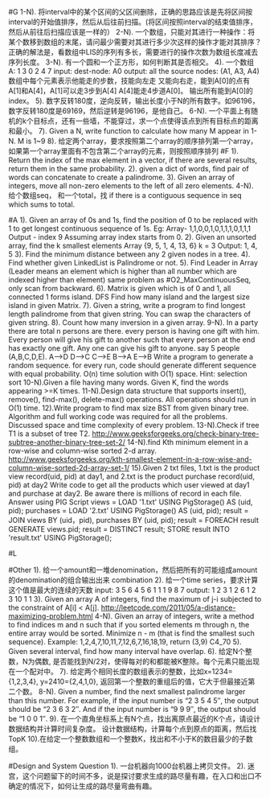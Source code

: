 #G
    1-N). 将interval中的某个区间的父区间删除，正确的思路应该是先将区间按interval的开始值排序，然后从后往前扫描。(将区间按照interval的结束值排序，然后从前往后扫描应该是一样的）
    2-N). 一个数组，只能对其进行一种操作：将某个数移到数组的末尾，请问最少需要对其进行多少次这样的操作才能对其排序？
        正确的解法是，看数组中LIS的序列有多长，需要进行的操作次数为数组长度减去序列长度。
    3-N). 有一个圆和一个正方形，如何判断其是否相交。
    4). 一个数组 A: 1 3 0 2 4 7   input: dest-node: A0  output: all the source nodes: (A1, A3, A4)
        数组中每个元素表示他能走的步数，技能向左走 又能向右走，能到A[0]的点有A[1]和A[4]，A[1]可以走3步到A[4] A[4]能走4步道A[0]。
        输出所有能到A[0]的index。
    5). 数字反转180度，逆向反转，输出长度小于N的所有数字。如96196，数字反转180度是69169，然后逆转是96196，是他自己。
    6-N). 一个平面上有随机的k个目标点，还有一些墙，不能穿过，求一个点使得该点到所有目标点的距离和最小。
    7). Given a N, write function to calculate how many M appear in 1-N. M is 1~9
    8). 给定两个array，要求按照第二个array的顺序排列第一个array，如果第一个array里面有不包含第二个array的元素，则按照顺序排列
#F
    1). Return the index of the max element in a vector, if there are several results, return them in the same probability.
    2). given a dict of words, find pair of words can concatenate to create a palindrome. 
    3). Given an array of integers, move all non-zero elements to the left of all zero elements.
    4-N). 给个数组seq， 和一个total，找 if there is a contiguous sequence in seq which sums to total.

#A
    1). Given an array of 0s and 1s, find the position of 0 to be replaced with 1 to get longest continuous sequence of 1s.
        Eg: Array- 1,1,0,0,1,0,1,1,1,0,1,1,1
        Output - index 9
        Assuming array index starts from 0. 
    2). Given an unsorted array, find the k smallest elements
        Array {9, 5, 1, 4, 13, 6}
        k = 3
        Output: 1, 4, 5 
    3). Find the minimum distance between any 2 given nodes in a tree.
    4). Find whether given LinkedList is Palindrome or not.
    5). Find Leader in Array (Leader means an element which is higher than all number which are indexed higher than element)
        same problem as #O2_MaxContinuousSeq, only scan from backward.
    6). Matrix is given which is of 0 and 1, all connected 1 forms island.    DFS
        Find how many island and the largest size island in given Matrix.
    7). Given a string, write a program to find longest length palindrome from that given string. 
        You can swap the characters of given string.
    8). Count how many inversion in a given array.
    9-N). In a party there are total n persons are there. every person is having one gift with him. 
        Every person will give his gift to another such that every person at the end has exactly one gift. 
        Any one can give his gift to anyone. say 5 people (A,B,C,D,E).
        A–>D    D–>C    C–>E    B–>A    E–>B
        Write a program to generate a random sequence. for every run, code should generate different sequence with equal probability. 
        O(n) time solution with O(1) space. Hint: selection sort
    10-N).Given a file having many words. Given K, find the words appearing >=K times.
    11-N).Design data structure that supports insert(), remove(), find-max(), delete-max() operations. 
        All operations should run in O(1) time. 
    12).Write program to find max size BST from given binary tree. 
        Algorithm and full working code was required for all the problems. 
        Discussed space and time complexity of every problem.
    13-N).Check if tree T1 is a subset of tree T2. 
        http://www.geeksforgeeks.org/check-binary-tree-subtree-another-binary-tree-set-2/
    14-N).find Kth minimum element in a row-wise and column-wise sorted 2-d array.
        http://www.geeksforgeeks.org/kth-smallest-element-in-a-row-wise-and-column-wise-sorted-2d-array-set-1/
    15).Given 2 txt files, 1.txt is the product view record(uid, pid) at day1, and 2.txt is the product purchase record(uid, pid) at day2
        Write code to get all the products which user viewed at day1 and purchase at day2.
        Be aware there is millions of record in each file.
        Answer using PIG Script
        views = LOAD '1.txt' USING PigStorage() AS (uid, pid); 
        purchases = LOAD '2.txt' USING PigStorage() AS (uid, pid); 
        result = JOIN views BY (uid，pid), purchases BY (uid, pid); 
        result = FOREACH result GENERATE views.pid; 
        result = DISTINCT result; 
        STORE result INTO 'result.txt' USING PigStorage();       
    
#L

#Other
    1). 给一个amount和一堆denomination，然后把所有的可能组成amount的denomination的组合输出出来 combination
    2). 给一个time series，要求计算这个值是最大的连续的天数
        input:  3 5 6 4 5 6 1 1 1  9 8 7
        output: 1 2 3 1 2 6 1 2 3 10 1 1
    3). Given an array A of integers, find the maximum of j-i subjected to the constraint of A[i] < A[j].
        http://leetcode.com/2011/05/a-distance-maximizing-problem.html
    4-N). Given an array of integers, write a method to find indices m and n such that if you sorted elements m through n, 
        the entire array would be sorted. Minimize n - m (that is find the smallest such sequence).
        Example: 1,2,4,7,10,11,7,12,6,7,16,18,19, return (3,9)
        C4_70
    5). Given several interval, find how many interval have overlap.
    6). 给定N个整数，N为偶数, 是否能找到N/2对，使得每对的和都能被K整除。每个元素只能出现在一个配对中。
    7). 给定两个相同长度的数组表示的整数，比如x=1234={1,2,3,4}, y=2410={2,4,1,0}, 返回第一个整数的重组后的值，它大于但最接近第二个数。
    8-N). Given a number, find the next smallest palindrome larger than this number. 
        For example, if the input number is “2 3 5 4 5″, the output should be “2 3 6 3 2″. 
        And if the input number is “9 9 9″, the output should be “1 0 0 1″.
    9). 在一个直角坐标系上有N个点，找出离原点最近的K个点，请设计数据结构并计算时间复杂度。
        设计数据结构，计算每个点到原点的距离，然后找TopK
    10).在给定一个整数数组和一个整数K，找出和不小于K的数目最少的子数组。
        

#Design and System Question
    1). 一台机器向1000台机器上拷贝文件。
    2). 迷宫，这个问题留下的时间不多，说是探讨要求生成的路尽量有趣，在入口和出口不确定的情况下，如何让生成的路尽量弯曲有趣。

